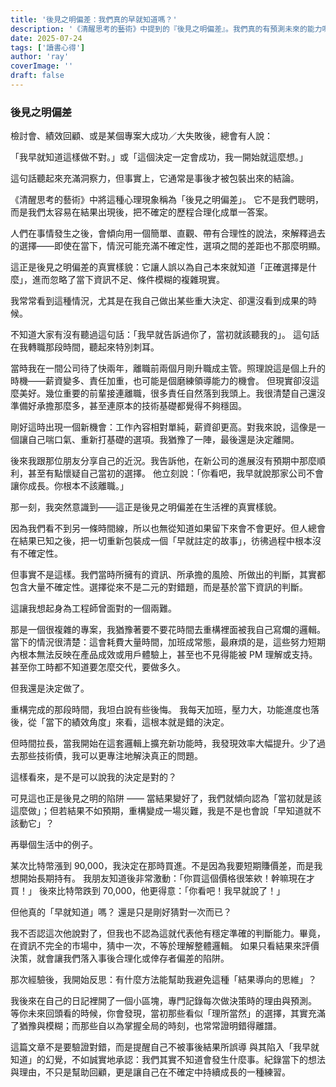 ```yaml
---
title: '後見之明偏差：我們真的早就知道嗎？'
description: '《清醒思考的藝術》中提到的『後見之明偏差』。我們真的有預測未來的能力嗎？'
date: 2025-07-24
tags: ['讀書心得']
author: 'ray'
coverImage: ''
draft: false
---
```


### 後見之明偏差

檢討會、績效回顧、或是某個專案大成功／大失敗後，總會有人說：

「我早就知道這樣做不對。」或「這個決定一定會成功，我一開始就這麼想。」

這句話聽起來充滿洞察力，但事實上，它通常是事後才被包裝出來的結論。

《清醒思考的藝術》中將這種心理現象稱為「後見之明偏差」。
它不是我們聰明，而是我們太容易在結果出現後，把不確定的歷程合理化成單一答案。

人們在事情發生之後，會傾向用一個簡單、直觀、帶有合理性的說法，來解釋過去的選擇——即使在當下，情況可能充滿不確定性，選項之間的差距也不那麼明顯。

這正是後見之明偏差的真實樣貌：它讓人誤以為自己本來就知道「正確選擇是什麼」，進而忽略了當下資訊不足、條件模糊的複雜現實。

我常常看到這種情況，尤其是在我自己做出某些重大決定、卻還沒看到成果的時候。

不知道大家有沒有聽過這句話：「我早就告訴過你了，當初就該聽我的」。
這句話在我轉職那段時間，聽起來特別刺耳。

當時我在一間公司待了快兩年，離職前兩個月剛升職成主管。照理說這是個上升的時機——薪資變多、責任加重，也可能是個磨練領導能力的機會。
但現實卻沒這麼美好。幾位重要的前輩接連離職，很多責任自然落到我頭上。我很清楚自己還沒準備好承擔那麼多，甚至連原本的技術基礎都覺得不夠穩固。

剛好這時出現一個新機會：工作內容相對單純，薪資卻更高。對我來說，這像是一個讓自己喘口氣、重新打基礎的選項。我猶豫了一陣，最後還是決定離開。

後來我跟那位朋友分享自己的近況。我告訴他，在新公司的進展沒有預期中那麼順利，甚至有點懷疑自己當初的選擇。
他立刻說：「你看吧，我早就說那家公司不會讓你成長。你根本不該離職。」

那一刻，我突然意識到——這正是後見之明偏差在生活裡的真實樣貌。

因為我們看不到另一條時間線，所以也無從知道如果留下來會不會更好。但人總會在結果已知之後，把一切重新包裝成一個「早就註定的故事」，彷彿過程中根本沒有不確定性。

但事實不是這樣。我們當時所擁有的資訊、所承擔的風險、所做出的判斷，其實都包含大量不確定性。選擇從來不是二元的對錯題，而是基於當下資訊的判斷。

這讓我想起身為工程師曾面對的一個兩難。

那是一個很複雜的專案，我猶豫著要不要花時間去重構裡面被我自己寫爛的邏輯。
當下的情況很清楚：這會耗費大量時間，加班成常態，最麻煩的是，這些努力短期內根本無法反映在產品成效或用戶體驗上，甚至也不見得能被 PM 理解或支持。
甚至你工時都不知道要怎麼交代，要做多久。

但我還是決定做了。

重構完成的那段時間，我坦白說有些後悔。
我每天加班，壓力大，功能進度也落後，從「當下的績效角度」來看，這根本就是錯的決定。

但時間拉長，當我開始在這套邏輯上擴充新功能時，我發現效率大幅提升。少了過去那些技術債，我可以更專注地解決真正的問題。

這樣看來，是不是可以說我的決定是對的？

可見這也正是後見之明的陷阱 —— 當結果變好了，我們就傾向認為「當初就是該這麼做」；但若結果不如預期，重構變成一場災難，我是不是也會說「早知道就不該動它」？

再舉個生活中的例子。

某次比特幣漲到 90,000，我決定在那時買進。不是因為我要短期賺價差，而是我想開始長期持有。
我朋友知道後非常激動：「你買這個價格很笨欸！幹嘛現在才買！」
後來比特幣跌到 70,000，他更得意：「你看吧！我早就說了！」

但他真的「早就知道」嗎？
還是只是剛好猜對一次而已？

我不否認這次他說對了，但我也不認為這就代表他有穩定準確的判斷能力。畢竟，在資訊不完全的市場中，猜中一次，不等於理解整體邏輯。
如果只看結果來評價決策，就會讓我們落入事後合理化或倖存者偏差的陷阱。

那次經驗後，我開始反思：有什麼方法能幫助我避免這種「結果導向的思維」？

我後來在自己的日記裡開了一個小區塊，專門記錄每次做決策時的理由與預測。
等你未來回頭看的時候，你會發現，當初那些看似「理所當然」的選擇，其實充滿了猶豫與模糊；而那些自以為掌握全局的時刻，也常常證明錯得離譜。

這篇文章不是要驗證對錯，而是提醒自己不被事後結果所誤導
與其陷入「我早就知道」的幻覺，不如誠實地承認：我們其實不知道會發生什麼事。紀錄當下的想法與理由，不只是幫助回顧，更是讓自己在不確定中持續成長的一種練習。
